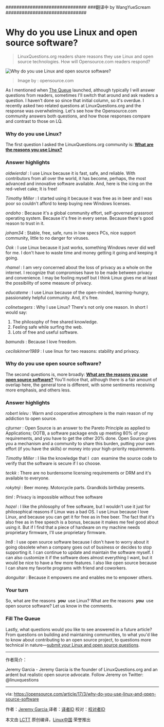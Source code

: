 ##############################
###翻译中 by WangYueScream
##############################


Why do you use Linux and open source software?
============================================================

>LinuxQuestions.org readers share reasons they use Linux and open source technologies. How will Opensource.com readers respond?

 ![Why do you use Linux and open source software?](https://opensource.com/sites/default/files/styles/image-full-size/public/images/business/BUS_consensuscollab2.png?itok=j5vPMv-V "Why do you use Linux and open source software?") 
>Image by : opensource.com

As I mentioned when [The Queue][4] launched, although typically I will answer questions from readers, sometimes I'll switch that around and ask readers a question. I haven't done so since that initial column, so it's overdue. I recently asked two related questions at LinuxQuestions.org and the response was overwhelming. Let's see how the Opensource.com community answers both questions, and how those responses compare and contrast to those on LQ.

### Why do you use Linux?

The first question I asked the LinuxQuestions.org community is: **[What are the reasons you use Linux?][1]**

### Answer highlights

 _oldwierdal_ : I use Linux because it is fast, safe, and reliable. With contributors from all over the world, it has become, perhaps, the most advanced and innovative software available. And, here is the icing on the red-velvet cake; It is free!

 _Timothy Miller_ : I started using it because it was free as in beer and I was poor so couldn't afford to keep buying new Windows licenses.

 _ondoho_ : Because it's a global community effort, self-governed grassroot operating system. Because it's free in every sense. Because there's good reason to trust in it.

 _joham34_ : Stable, free, safe, runs in low specs PCs, nice support community, little to no danger for viruses.

 _Ook_ : I use Linux because it just works, something Windows never did well for me. I don't have to waste time and money getting it going and keeping it going.

 _rhamel_ : I am very concerned about the loss of privacy as a whole on the internet. I recognize that compromises have to be made between privacy and convenience. I may be fooling myself but I think Linux gives me at least the possibility of some measure of privacy.

 _educateme_ : I use Linux because of the open-minded, learning-hungry, passionately helpful community. And, it's free.

 _colinetsegers_ : Why I use Linux? There's not only one reason. In short I would say:

1.  The philosophy of free shared knowledge.
2.  Feeling safe while surfing the web.
3.  Lots of free and useful software.

 _bamunds_ : Because I love freedom.

 _cecilskinner1989_ : I use linux for two reasons: stability and privacy.

### Why do you use open source software?

The second questions is, more broadly: **[What are the reasons you use open source software?][2]** You'll notice that, although there is a fair amount of overlap here, the general tone is different, with some sentiments receiving more emphasis, and others less.

### Answer highlights

 _robert leleu_ : Warm and cooperative atmosphere is the main reason of my addiction to open source.

 _cjturner_ : Open Source is an answer to the Pareto Principle as applied to Applications; OOTB, a software package ends up meeting 80% of your requirements, and you have to get the other 20% done. Open Source gives you a mechanism and a community to share this burden, putting your own effort (if you have the skills) or money into your high-priority requirements.

 _Timothy Miller_ : I like the knowledge that I  _can_  examine the source code to verify that the software is secure if I so choose.

 _teckk_ : There are no burdensome licensing requirements or DRM and it's available to everyone.

 _rokytnji_ : Beer money. Motorcycle parts. Grandkids birthday presents.

 _timl_ : Privacy is impossible without free software

 _hazel_ : I like the philosophy of free software, but I wouldn't use it just for philosophical reasons if Linux was a bad OS. I use Linux because I love Linux, and because you can get it for free as in free beer. The fact that it's also free as in free speech is a bonus, because it makes me feel good about using it. But if I find that a piece of hardware on my machine needs proprietary firmware, I'll use proprietary firmware.

 _lm8_ : I use open source software because I don't have to worry about it going obsolete when a company goes out of business or decides to stop supporting it. I can continue to update and maintain the software myself. I can also customize it if the software does almost everything I want, but it would be nice to have a few more features. I also like open source because I can share my favorite programs with friend and coworkers.

 _donguitar_ : Because it empowers me and enables me to empower others.

### Your turn

So, what are the reasons  _**you**_  use Linux? What are the reasons  _**you**_  use open source software? Let us know in the comments.

### Fill The Queue

Lastly, what questions would you like to see answered in a future article? From questions on building and maintaining communities, to what you'd like to know about contributing to an open source project, to questions more technical in nature—[submit your Linux and open source questions][5].

--------------------------------------------------------------------------------

作者简介：

Jeremy Garcia - Jeremy Garcia is the founder of LinuxQuestions.org  and an ardent but realistic open source advocate. Follow Jeremy on Twitter: @linuxquestions

------------------

via: https://opensource.com/article/17/3/why-do-you-use-linux-and-open-source-software

作者：[Jeremy Garcia ][a]
译者：[译者ID](https://github.com/译者ID)
校对：[校对者ID](https://github.com/校对者ID)

本文由 [LCTT](https://github.com/LCTT/TranslateProject) 原创编译，[Linux中国](https://linux.cn/) 荣誉推出

[a]:https://opensource.com/users/jeremy-garcia
[1]:http://www.linuxquestions.org/questions/linux-general-1/what-are-the-reasons-you-use-linux-4175600842/
[2]:http://www.linuxquestions.org/questions/linux-general-1/what-are-the-reasons-you-use-open-source-software-4175600843/
[3]:https://opensource.com/article/17/3/why-do-you-use-linux-and-open-source-software?rate=lVazcbF6Oern5CpV86PgNrRNZltZ8aJZwrUp7SrZIAw
[4]:https://opensource.com/tags/queue-column
[5]:https://opensource.com/thequeue-submit-question
[6]:https://opensource.com/user/86816/feed
[7]:https://opensource.com/article/17/3/why-do-you-use-linux-and-open-source-software#comments
[8]:https://opensource.com/users/jeremy-garcia
